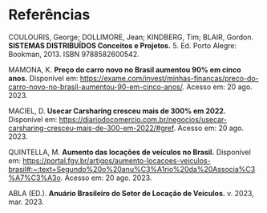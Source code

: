 # Referências

COULOURIS, George; DOLLIMORE, Jean; KINDBERG, Tim; BLAIR, Gordon. <b>SISTEMAS DISTRIBUÍDOS Conceitos e Projetos.</b> 5. Ed. Porto Alegre: Bookman, 2013. ISBN 9788582600542.

MAMONA, K. <b>Preço do carro novo no Brasil aumentou 90% em cinco anos.</b> Disponível em: <https://exame.com/invest/minhas-financas/preco-do-carro-novo-no-brasil-aumentou-90-em-cinco-anos/>. Acesso em: 20 ago. 2023.
 
MACIEL, D. <b>Usecar Carsharing cresceu mais de 300% em 2022.</b> Disponível em: <https://diariodocomercio.com.br/negocios/usecar-carsharing-cresceu-mais-de-300-em-2022/#gref>. Acesso em: 20 ago. 2023.

QUINTELLA, M. <b>Aumento das locações de veículos no Brasil.</b> Disponível em: <https://portal.fgv.br/artigos/aumento-locacoes-veiculos-brasil#:~:text=Segundo%20o%20anu%C3%A1rio%20da%20Associa%C3%A7%C3%A3o>. Acesso em: 20 ago. 2023.

ABLA (ED.). <b>Anuário Brasileiro do Setor de Locação de Veículos.</b> v. 2023, mar. 2023.